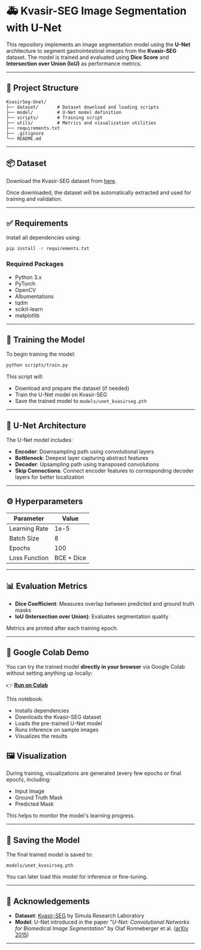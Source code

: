# 🚑 Kvasir-SEG Image Segmentation with U-Net

This repository implements an image segmentation model using the **U-Net** architecture to segment gastrointestinal images from the **Kvasir-SEG** dataset. The model is trained and evaluated using **Dice Score** and **Intersection over Union (IoU)** as performance metrics.

---

## 📁 Project Structure

```
KvasirSeg-Unet/
├── dataset/       # Dataset download and loading scripts
├── model/         # U-Net model definition
├── scripts/       # Training script
├── utils/         # Metrics and visualization utilities
├── requirements.txt
├── .gitignore
└── README.md
```

---

## 📦 Dataset

Download the Kvasir-SEG dataset from [here](https://datasets.simula.no/downloads/kvasir-seg.zip).

Once downloaded, the dataset will be automatically extracted and used for training and validation.

---

## ✅ Requirements

Install all dependencies using:

```bash
pip install -r requirements.txt
```

### Required Packages
- Python 3.x
- PyTorch
- OpenCV
- Albumentations
- tqdm
- scikit-learn
- matplotlib

---

## 🚀 Training the Model

To begin training the model:

```bash
python scripts/train.py
```

This script will:
- Download and prepare the dataset (if needed)
- Train the U-Net model on Kvasir-SEG
- Save the trained model to `models/unet_kvasirseg.pth`

---

## 🧠 U-Net Architecture

The U-Net model includes:
- **Encoder**: Downsampling path using convolutional layers
- **Bottleneck**: Deepest layer capturing abstract features
- **Decoder**: Upsampling path using transposed convolutions
- **Skip Connections**: Connect encoder features to corresponding decoder layers for better localization

---

## ⚙️ Hyperparameters

| Parameter       | Value        |
|----------------|--------------|
| Learning Rate  | 1e-5         |
| Batch Size     | 8            |
| Epochs         | 100          |
| Loss Function  | BCE + Dice   |

---

## 📊 Evaluation Metrics

- **Dice Coefficient**: Measures overlap between predicted and ground truth masks
- **IoU (Intersection over Union)**: Evaluates segmentation quality

Metrics are printed after each training epoch.

---
## 📒 Google Colab Demo

You can try the trained model **directly in your browser** via Google Colab without setting anything up locally:

👉 [**Run on Colab**](https://colab.research.google.com/github/GaurangTari4/KvasirSeg-Unet/blob/main/KvasirSeg_Unet_Demo.ipynb)

This notebook:
- Installs dependencies
- Downloads the Kvasir-SEG dataset
- Loads the pre-trained U-Net model
- Runs inference on sample images
- Visualizes the results


## 🖼️ Visualization

During training, visualizations are generated (every few epochs or final epoch), including:
- Input Image
- Ground Truth Mask
- Predicted Mask

This helps to monitor the model's learning progress.

---

## 💾 Saving the Model

The final trained model is saved to:

```
models/unet_kvasirseg.pth
```

You can later load this model for inference or fine-tuning.

---

## 🙏 Acknowledgements

- **Dataset**: [Kvasir-SEG](https://datasets.simula.no/kvasir-seg/) by Simula Research Laboratory  
- **Model**: U-Net introduced in the paper _"U-Net: Convolutional Networks for Biomedical Image Segmentation"_ by Olaf Ronneberger et al. ([arXiv 2015](https://arxiv.org/abs/1505.04597))

---

